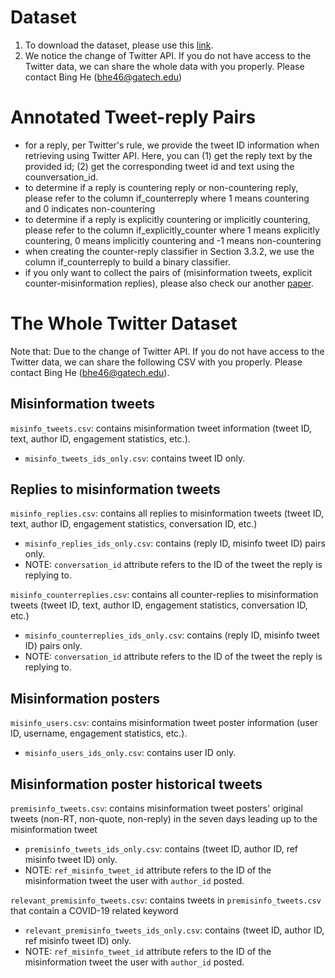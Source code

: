
# Dataset

1. To download the dataset, please use this [link](https://www.dropbox.com/sh/97zqw84ae5tej7t/AAB49_iNqEJGC0sjXEb8WiqLa?dl=0).
2. We notice the change of Twitter API. If you do not have access to the Twitter data, we can share the whole data with you properly. Please contact Bing He (bhe46@gatech.edu)


# Annotated Tweet-reply Pairs

* for a reply, per Twitter's rule, we provide the tweet ID information when retrieving using Twitter API. Here, you can (1) get the reply text by the provided id; (2) get the corresponding tweet id and text using the counversation_id.
* to determine if a reply is countering reply or non-countering reply, please refer to the column if_counterreply where 1 means countering and 0 indicates non-countering
* to determine if a reply is explicitly countering or implicitly countering, please refer to the column if_explicitly_counter where 1 means explicitly countering, 0 means implicitly countering and -1 means non-countering
* when creating the counter-reply classifier in Section 3.3.2, we use the column if_counterreply to build a binary classifier.
* if you only want to collect the pairs of (misinformation tweets, explicit counter-misinformation replies), please also check our another [paper](https://github.com/claws-lab/MisinfoCorrect).

# The Whole Twitter Dataset

Note that: Due to the change of Twitter API. If you do not have access to the Twitter data, we can share the following CSV with you properly. Please contact Bing He (bhe46@gatech.edu). 

## Misinformation tweets

`misinfo_tweets.csv`: contains misinformation tweet information (tweet ID, text, author ID, engagement statistics, etc.).
* `misinfo_tweets_ids_only.csv`: contains tweet ID only.

## Replies to misinformation tweets

`misinfo_replies.csv`: contains all replies to misinformation tweets (tweet ID, text, author ID, engagement statistics, conversation ID, etc.)
* `misinfo_replies_ids_only.csv`: contains (reply ID, misinfo tweet ID) pairs only.
* NOTE: `conversation_id` attribute refers to the ID of the tweet the reply is replying to.

`misinfo_counterreplies.csv`: contains all counter-replies to misinformation tweets (tweet ID, text, author ID, engagement statistics, conversation ID, etc.)
* `misinfo_counterreplies_ids_only.csv`: contains (reply ID, misinfo tweet ID) pairs only.
* NOTE: `conversation_id` attribute refers to the ID of the tweet the reply is replying to.

## Misinformation posters

`misinfo_users.csv`: contains misinformation tweet poster information (user ID, username, engagement statistics, etc.).
* `misinfo_users_ids_only.csv`: contains user ID only.

## Misinformation poster historical tweets

`premisinfo_tweets.csv`: contains misinformation tweet posters' original tweets (non-RT, non-quote, non-reply) in the seven days leading up to the misinformation tweet
* `premisinfo_tweets_ids_only.csv`: contains (tweet ID, author ID, ref misinfo tweet ID) only.
* NOTE: `ref_misinfo_tweet_id` attribute refers to the ID of the misinformation tweet the user with `author_id` posted.

`relevant_premisinfo_tweets.csv`: contains tweets in `premisinfo_tweets.csv` that contain a COVID-19 related keyword
* `relevant_premisinfo_tweets_ids_only.csv`: contains (tweet ID, author ID, ref misinfo tweet ID) only.
* NOTE: `ref_misinfo_tweet_id` attribute refers to the ID of the misinformation tweet the user with `author_id` posted.